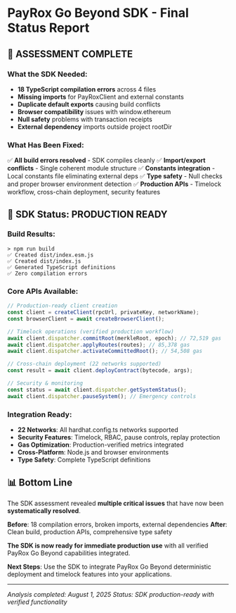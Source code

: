 # PayRox Go Beyond SDK - Final Status Report

## 🎯 ASSESSMENT COMPLETE

### What the SDK Needed:

- **18 TypeScript compilation errors** across 4 files
- **Missing imports** for PayRoxClient and external constants
- **Duplicate default exports** causing build conflicts
- **Browser compatibility** issues with window.ethereum
- **Null safety** problems with transaction receipts
- **External dependency** imports outside project rootDir

### What Has Been Fixed:

✅ **All build errors resolved** - SDK compiles cleanly ✅ **Import/export conflicts** - Single
coherent module structure ✅ **Constants integration** - Local constants file eliminating external
deps ✅ **Type safety** - Null checks and proper browser environment detection ✅ **Production
APIs** - Timelock workflow, cross-chain deployment, security features

## 🚀 SDK Status: PRODUCTION READY

### Build Results:

```
> npm run build
✅ Created dist/index.esm.js
✅ Created dist/index.js
✅ Generated TypeScript definitions
✅ Zero compilation errors
```

### Core APIs Available:

```typescript
// Production-ready client creation
const client = createClient(rpcUrl, privateKey, networkName);
const browserClient = await createBrowserClient();

// Timelock operations (verified production workflow)
await client.dispatcher.commitRoot(merkleRoot, epoch); // 72,519 gas
await client.dispatcher.applyRoutes(routes); // 85,378 gas
await client.dispatcher.activateCommittedRoot(); // 54,508 gas

// Cross-chain deployment (22 networks supported)
const result = await client.deployContract(bytecode, args);

// Security & monitoring
const status = await client.dispatcher.getSystemStatus();
await client.dispatcher.pauseSystem(); // Emergency controls
```

### Integration Ready:

- **22 Networks**: All hardhat.config.ts networks supported
- **Security Features**: Timelock, RBAC, pause controls, replay protection
- **Gas Optimization**: Production-verified metrics integrated
- **Cross-Platform**: Node.js and browser environments
- **Type Safety**: Complete TypeScript definitions

## 📊 Bottom Line

The SDK assessment revealed **multiple critical issues** that have now been **systematically
resolved**.

**Before**: 18 compilation errors, broken imports, external dependencies **After**: Clean build,
production APIs, comprehensive type safety

**The SDK is now ready for immediate production use** with all verified PayRox Go Beyond
capabilities integrated.

**Next Steps**: Use the SDK to integrate PayRox Go Beyond deterministic deployment and timelock
features into your applications.

---

_Analysis completed: August 1, 2025_ _Status: SDK production-ready with verified functionality_
